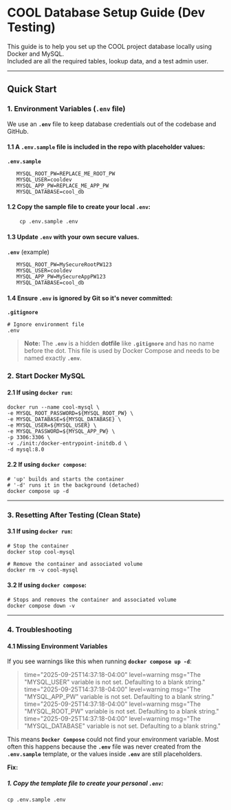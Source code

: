 # COOL Database Setup Guide (Dev Testing)

This guide is to help you set up the COOL project database locally using Docker and MySQL.  
Included are all the required tables, lookup data, and a test admin user.

---

## Quick Start

### 1. Environment Variables (**`.env`** file)

We use an **`.env`** file to keep database credentials out of the codebase and GitHub.  
#### 1.1 A **`.env.sample`** file is included in the repo with placeholder values:

**`.env.sample`**
```
   MYSQL_ROOT_PW=REPLACE_ME_ROOT_PW
   MYSQL_USER=cooldev
   MYSQL_APP_PW=REPLACE_ME_APP_PW
   MYSQL_DATABASE=cool_db
```
#### 1.2 Copy the sample file to create your local **`.env`**: 
```
    cp .env.sample .env
```

#### 1.3 Update **`.env`** with your own secure values.

**`.env`** (example)
```
   MYSQL_ROOT_PW=MySecureRootPW123
   MYSQL_USER=cooldev
   MYSQL_APP_PW=MySecureAppPW123
   MYSQL_DATABASE=cool_db
```
#### 1.4 Ensure **`.env`** is ignored by Git so it's never committed: 

**`.gitignore`**

```
# Ignore environment file
.env
```

> **Note:**
> The **`.env`** is a hidden **dotfile** like **`.gitignore`** and has no name before the dot. 
> This file is used by Docker Compose and needs to be named exactly **`.env`**.

### 2. Start Docker MySQL

#### 2.1 If using **`docker run`**:

```
docker run --name cool-mysql \
-e MYSQL_ROOT_PASSWORD=${MYSQL_ROOT_PW} \
-e MYSQL_DATABASE=${MYSQL_DATABASE} \
-e MYSQL_USER=${MYSQL_USER} \
-e MYSQL_PASSWORD=${MYSQL_APP_PW} \
-p 3306:3306 \
-v ./init:/docker-entrypoint-initdb.d \
-d mysql:8.0
```

#### 2.2 If using **`docker compose`**:

```
# 'up' builds and starts the container
# '-d' runs it in the background (detached)
docker compose up -d
```

---

### 3. Resetting After Testing (Clean State)

#### 3.1 If using **`docker run`**:

```
# Stop the container
docker stop cool-mysql

# Remove the container and associated volume
docker rm -v cool-mysql
```

#### 3.2 If using **`docker compose`**:

```
# Stops and removes the container and associated volume
docker compose down -v
```

---

### 4. Troubleshooting

#### 4.1 Missing Environment Variables

If you see warnings like this when running **`docker compose up -d`**:
> time="2025-09-25T14:37:18-04:00" level=warning msg="The "MYSQL_USER" variable is not set. Defaulting to a blank string."
> time="2025-09-25T14:37:18-04:00" level=warning msg="The "MYSQL_APP_PW" variable is not set. Defaulting to a blank string."
> time="2025-09-25T14:37:18-04:00" level=warning msg="The "MYSQL_ROOT_PW" variable is not set. Defaulting to a blank string."
> time="2025-09-25T14:37:18-04:00" level=warning msg="The "MYSQL_DATABASE" variable is not set. Defaulting to a blank string."

This means **`Docker Compose`** could not find your environment variable. Most often this happens because the **`.env`** file was never created
from the **`.env.sample`** template, or the values inside **`.env`** are still placeholders. 

**Fix:**
##### 1. **Copy** the template file to create your personal **`.env`**:
```
cp .env.sample .env
```